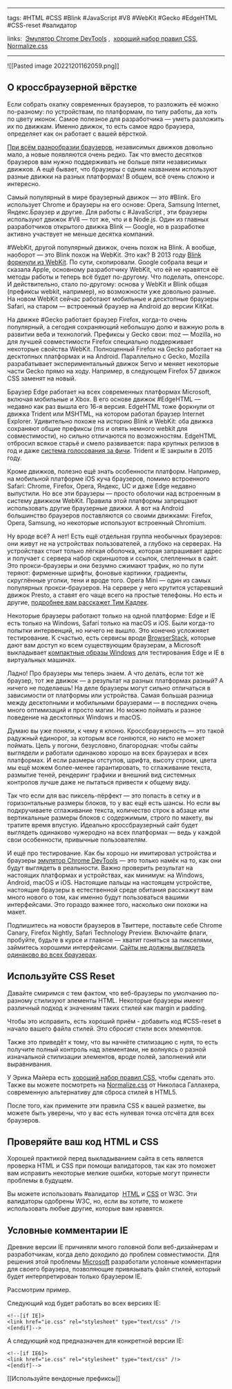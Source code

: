 ____

tags: #HTML #CSS #Blink #JavaScript #V8 #WebKit #Gecko #EdgeHTML #CSS-reset #валидатор 

links:  [Эмулятор Chrome DevTools](https://developers.google.com/web/tools/chrome-devtools/device-mode/) ,  [хороший набор правил CSS](http://meyerweb.com/eric/thoughts/2007/05/01/reset-reloaded/), [Normalize.css](http://necolas.github.io/normalize.css/) 

_____


![[Pasted image 20221201162059.png]]

## О кроссбраузерной вёрстке

Если собрать охапку современных браузеров, то разложить её можно по-разному: по устройствам, по платформам, по типу работы, да хоть по цвету иконок. Самое полезное для разработчика — уметь разложить их по движкам. Именно движок, то есть самое ядро браузера, определяет как он работает с вашей вёрсткой.

[При всём разнообразии браузеров](https://github.com/alrra/browser-logos/blob/master/src/README.md), независимых движков довольно мало, а новые появляются очень редко. Так что вместо десятков браузеров вам нужно поддерживать не больше пяти независимых движков. А ещё бывает, что браузеры с одним названием используют разные движки на разных платформах! В общем, всё очень сложно и интересно.

Самый популярный в мире браузерный движок — это #Blink. Его использует Chrome и браузеры на его основе: Opera, Samsung Internet, Яндекс.Браузер и другие. Для работы с #JavaScript , эти браузеры используют движок #V8 — тот же, что и в Node.js. Один из главных разработчиков открытого движка Blink — Google, но в разработке активно участвует не меньше десятка компаний.

#WebKit, другой популярный движок, очень похож на Blink. А вообще, наоборот — это Blink похож на WebKit. Это как? В 2013 году [Blink форкнули из WebKit](https://youtu.be/Y70JypQCy08). По сути, скопировали. Google собрала вещи и сказала Apple, основному разработчику WebKit, что ей не нравятся её методы работы и теперь всё будет по-другому. Что поделать, опенсорс. И действительно, стало по-другому: основа у WebKit и Blink общая (префиксы webkit, например), но возможности уже довольно разные. На новом WebKit сейчас работают мобильные и десктопные браузеры Safari, на старом — встроенный браузер на Android до версии KitKat.

На движке #Gecko работает браузер Firefox, когда-то очень популярный, а сегодня сохраняющий небольшую долю и важную роль в развитии веба и технологий. Префиксы у Gecko свои: moz — Mozilla, но для лучшей совместимости Firefox специально поддерживает некоторые свойства WebKit. Полноценный Firefox на Gecko работает на десктопных платформах и на Android. Параллельно с Gecko, Mozilla разрабатывает экспериментальный движок Servo и меняет некоторые части Gecko прямо на ходу. Например, в следующем Firefox 57 движок CSS заменят на новый.

Браузер Edge работает на всех современных платформах Microsoft, включая мобильные и Xbox. В его основе движок #EdgeHTML — недавно как раз вышла его 16-я версия. EdgeHTML тоже форкнули от движка Trident или MSHTML, на котором работал браузер Internet Explorer. Удивительно похоже на историю Blink и WebKit: оба движка сохраняют общие префиксы (ms и опять немного webkit для совместимости), но сильно отличаются по возможностям. EdgeHTML отбросил всякое старьё и смело развивается: пара крупных релизов в год и даже [система голосования за фичи](https://wpdev.uservoice.com/forums/257854-microsoft-edge-developer). Trident и IE закрыли в 2015 году.

Кроме движков, полезно ещё знать особенности платформ. Например, на мобильной платформе iOS куча браузеров, помимо встроенного Safari: Chrome, Firefox, Opera, Яндекс, UC и даже Edge недавно выпустили. Но все эти браузеры — просто оболочки над встроенным в систему движком WebKit. Правила этой платформы запрещают использовать другие браузерные движки. А вот на Android большинство браузеров поставляются со своими движками: Firefox, Opera, Samsung, но некоторые используют встроенный Chromium.

Ну вроде всё? А нет! Есть ещё отдельная группа необычных браузеров: они живут не на устройствах пользователей, а глубоко на серверах. На устройствах стоит только лёгкая оболочка, которая запрашивает адрес и получает с сервера набор скриншотов и ссылок, слепленных в сайт. Это прокси-браузеры и они безумно сжимают трафик, но по пути теряют: фирменные шрифты, фоновые картинки, градиенты, скруглённые уголки, тени и вроде того. Opera Mini — один из самых популярных прокси-браузеров. На сервере у него крутится устаревший движок Presto, а ставят его чаще всего на простые телефоны. Но есть и другие, [подробнее вам расскажет Тим Кадлек](https://youtu.be/zJ1zDkuWhRw).

Некоторые браузеры работают только на одной платформе: Edge и IE есть только на Windows, Safari только на macOS и iOS. Были когда-то попытки интервенций, но ничего не вышло. Это конечно усложняет тестирование. К счастью, есть сервисы вроде [BrowserStack](https://www.browserstack.com/), которые дают вам доступ ко всем существующим браузерам, а Microsoft выкладывает [компактные образы Windows](https://developer.microsoft.com/en-us/microsoft-edge/tools/vms/) для тестирования Edge и IE в виртуальных машинах.

Ладно! Про браузеры мы теперь знаем. А что делать, если тот же браузер, тот же движок — а результат на разных платформах разный? А ничего не поделаешь! На деле браузеры могут сильно отличаться в зависимости от платформы или устройства. Самая большая разница между десктопными и мобильными браузерами — в последних очень много оптимизаций и просто магии. Но можно поймать и разное поведение на десктопных Windows и macOS.

Думаю вы уже поняли, к чему я клоню. Кроссбраузерность — это такой радужный единорог, за которым все гоняются, но никто не может поймать. Цель у погони, безусловно, благородная: чтобы сайты выглядели и работали одинаково хорошо на всех браузерах и всех платформах. И если размеры отступов, шрифта, высоту строки, цвета мы ещё можем более-менее гарантировать, то сглаживание текста, размытие теней, рендеринг графики и внешний вид системных контролов лучше даже не пытаться привести к общему виду.

Так что если для вас пиксель-пёрфект — это попасть в сетку и в горизонтальные размеры блоков, то у вас ещё есть шансы. Но если вы подкручиваете сглаживание текста, количество строк в абзаце или вертикальные размеры блоков с содержимым, строго по макету, вы тратите время впустую. Идеально кроссбраузерный сайт будет выглядеть одинаково чужеродно на всех платформах — ведь у каждой свои особенности, привычные пользователям.

И ещё про тестирование. Как бы хорошо ни имитировал устройства и браузеры [эмулятор Chrome DevTools](https://developers.google.com/web/tools/chrome-devtools/device-mode/) — это только намёк на то, как они будут выглядеть в реальности. Важно проверить результат на настоящих платформах и устройствах, как минимум: на Windows, Android, macOS и iOS. Настоящие пальцы на настоящем устройстве, настоящие браузеры в естественной среде обитания расскажут вам много нового о том, как именно будут пользоваться вашими интерфейсами. Это гораздо важнее того, насколько они похожи на макет.

Подпишитесь на новости браузеров в Твиттере, поставьте себе Chrome Canary, Firefox Nightly, Safari Technology Preview. Включайте флаги, пробуйте, будьте в курсе и главное — хватит гоняться за пикселями, займитесь хорошими интерфейсами. [Сайты не должны выглядеть одинаково во всех браузерах](http://dowebsitesneedtolookexactlythesameineverybrowser.com/).

## Используйте CSS Reset

Давайте смиримся с тем фактом, что веб-браузеры по умолчанию по-разному стилизуют элементы HTML. Некоторые браузеры имеют различный подход к значениям таких стилей как margin и padding.

Чтобы это исправить, есть хороший приём - добавить код #CSS-reset в начало вашего файла стилей. Это сбросит стили всех элементов.

Также это приведёт к тому, что вы начнёте стилизацию с нуля, то есть получите полный контроль над элементами, не волнуясь о разной изначальной стилизации элементов, вроде полей, заполнений или выравнивания.

У Эрика Майера есть [хороший набор правил CSS](http://meyerweb.com/eric/thoughts/2007/05/01/reset-reloaded/), чтобы сделать это. Также вы можете посмотреть на [Normalize.css](http://necolas.github.io/normalize.css/) от Николаса Галлахера, современную альтернативу для сброса стилей в HTML5.

После того, как примените эти правила CSS к вашей разметке, вы можете быть уверены, что у вас есть нулевая точка отсчёта для всех браузеров.

## Проверяйте ваш код HTML и CSS

Хорошей практикой перед выкладыванием сайта в сеть является проверка HTML и CSS при помощи валидаторов, так как это поможет вам исправить некоторые мелкие ошибки, которые могут принести проблемы в будущем.

Вы можете использовать #валидатор  [HTML](http://validator.w3.org/) и [CSS](http://jigsaw.w3.org/css-validator/) от W3C. Эти валидаторы одобрены W3C, но, если вы хотите, то можете использовать любые другие, которые вам нравятся.

## Условные комментарии IE

Древние версии IE причиняли много головной боли веб-дизайнерам и разработчикам, когда дело доходило до проблем совместимости. Для решения этой проблемы [Microsoft](http://www.microsoft.com/) разработали условные комментарии для своего браузера, позволяющие привязывать файл стилей, который будет интерпретирован только браузером IE.

Рассмотрим пример.

Следующий код будет работать во всех версиях IE:
~~~
<!--[if IE]>  
<link href="ie.css" rel="stylesheet" type="text/css" /!>  
<[endif]-->
~~~
А следующий код предназначен для конкретной версии IE:
~~~
<!--[if IE6]>  
<link href="ie.css" rel="stylesheet" type="text/css" /!>  
<[endif]-->
~~~

[[Используйте вендорные префиксы]]